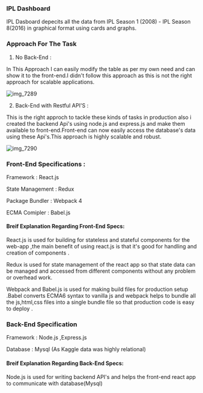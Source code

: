 ### IPL Dashboard 
IPL Dasboard depecits all the data from IPL Season 1 (2008) - IPL Season 8(2016) in graphical format using cards and graphs.

### Approach For The Task
1. No Back-End : 

In This Approach I can easily modify the table as per my own need and can show it to the front-end.I didn't follow this approach as this is not the right approach for scalable applications.

![img_7289](https://user-images.githubusercontent.com/20211990/40013296-cae6a5ec-57ca-11e8-8ee8-a89ce1b6c1f4.jpg)


2. Back-End with Restful API'S :

This is the right approch to tackle these kinds of tasks in production also i created the backend Api's using node.js and express.js
and make them available to front-end.Front-end can now easily access the database's data using these Api's.This approach is highly
scalable and robust.

![img_7290](https://user-images.githubusercontent.com/20211990/40013337-dff512b6-57ca-11e8-891e-f797158687da.jpg)


### Front-End Specifications :
Framework : React.js 

State Management : Redux

Package Bundler : Webpack 4

ECMA Comipler : Babel.js 

#### Breif Explanation Regarding Front-End Specs:
React.js is used for building for stateless and stateful components for the web-app ,the main benefit of using react.js is that 
it's good for handling and creation of components .

Redux is used for state management of the react app so that state data can be managed and accessed from different components without
any problem or overhead work.

Webpack and Babel.js is used for making build files for production setup .Babel converts ECMA6 syntax to vanilla js and webpack helps to
bundle all the js,html,css files into a single bundle file so that production code is easy to deploy .

### Back-End Specification 
Framework : Node.js ,Express.js 

Database : Mysql (As Kaggle data was highly relational)

#### Breif Explanation Regarding Back-End Specs:

Node.js is used for writing backend API's and helps the front-end react app to communicate with database(Mysql) 



 
 
 




